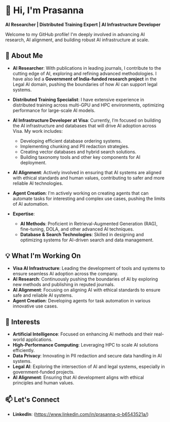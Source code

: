 # 👋 Hi, I'm Prasanna

**AI Researcher | Distributed Training Expert | AI Infrastructure Developer**

Welcome to my GitHub profile! I'm deeply involved in advancing AI research, AI alignment, and building robust AI infrastructure at scale.

## 🚀 About Me

- **AI Researcher**: With publications in leading journals, I contribute to the cutting edge of AI, exploring and refining advanced methodologies. I have also led a **Government of India-funded research project** in the Legal AI domain, pushing the boundaries of how AI can support legal systems.

- **Distributed Training Specialist**: I have extensive experience in distributed training across multi-GPU and HPC environments, optimizing performance for large-scale AI models.

- **AI Infrastructure Developer at Visa**: Currently, I’m focused on building the AI infrastructure and databases that will drive AI adoption across Visa. My work includes:
  - Developing efficient database ordering systems.
  - Implementing chunking and PII redaction strategies.
  - Creating vector databases and hybrid search solutions.
  - Building taxonomy tools and other key components for AI deployment.

- **AI Alignment**: Actively involved in ensuring that AI systems are aligned with ethical standards and human values, contributing to safer and more reliable AI technologies.

- **Agent Creation**: I'm actively working on creating agents that can automate tasks for interesting and complex use cases, pushing the limits of AI automation.

- **Expertise**:
  - **AI Methods**: Proficient in Retrieval-Augmented Generation (RAG), fine-tuning, DOLA, and other advanced AI techniques.
  - **Database & Search Technologies**: Skilled in designing and optimizing systems for AI-driven search and data management.

## 💡 What I'm Working On

- **Visa AI Infrastructure**: Leading the development of tools and systems to ensure seamless AI adoption across the company.
- **AI Research**: Continuously pushing the boundaries of AI by exploring new methods and publishing in reputed journals.
- **AI Alignment**: Focusing on aligning AI with ethical standards to ensure safe and reliable AI systems.
- **Agent Creation**: Developing agents for task automation in various innovative use cases.

## 🌱 Interests

- **Artificial Intelligence**: Focused on enhancing AI methods and their real-world applications.
- **High-Performance Computing**: Leveraging HPC to scale AI solutions efficiently.
- **Data Privacy**: Innovating in PII redaction and secure data handling in AI systems.
- **Legal AI**: Exploring the intersection of AI and legal systems, especially in government-funded projects.
- **AI Alignment**: Ensuring that AI development aligns with ethical principles and human values.

## 📫 Let's Connect

- **LinkedIn**: (https://www.linkedin.com/in/prasanna-p-b6543521a/)


